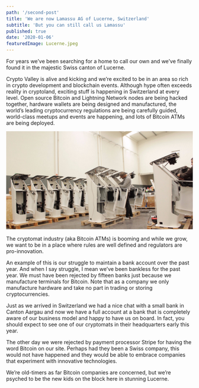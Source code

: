 ```yaml
---
path: '/second-post'
title: 'We are now Lamassu AG of Lucerne, Switzerland'
subtitle: 'But you can still call us Lamassu'
published: true
date: '2020-01-06'
featuredImage: Lucerne.jpeg
---
```


For years we’ve been searching for a home to call our own and we’ve finally found it in the majestic Swiss canton of Lucerne.

Crypto Valley is alive and kicking and we’re excited to be in an area so rich in crypto development and blockchain events. Although hype often exceeds reality in cryptoland, exciting stuff is happening in Switzerland at every level. Open source Bitcoin and Lightning Network nodes are being hacked together, hardware wallets are being designed and manufactured, the world’s leading cryptocurrency regulations are being carefully guided, world-class meetups and events are happening, and lots of Bitcoin ATMs are being deployed.

![Studio shot](content-images/studio.jpeg)


The cryptomat industry (aka Bitcoin ATMs) is booming and while we grow, we want to be in a place where rules are well defined and regulators are pro-innovation.

An example of this is our struggle to maintain a bank account over the past year. And when I say struggle, I mean we’ve been bankless for the past year. We must have been rejected by fifteen banks just because we manufacture terminals for Bitcoin. Note that as a company we only manufacture hardware and take no part in trading or storing cryptocurrencies.

Just as we arrived in Switzerland we had a nice chat with a small bank in Canton Aargau and now we have a full account at a bank that is completely aware of our business model and happy to have us on board. In fact, you should expect to see one of our cryptomats in their headquarters early this year.

The other day we were rejected by payment processor Stripe for having the word Bitcoin on our site. Perhaps had they been a Swiss company, this would not have happened and they would be able to embrace companies that experiment with innovative technologies.

We’re old-timers as far Bitcoin companies are concerned, but we’re psyched to be the new kids on the block here in stunning Lucerne.